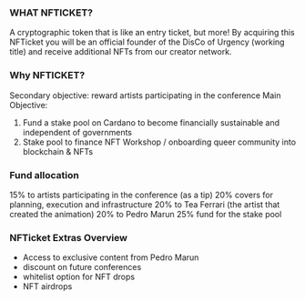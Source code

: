 ### WHAT NFTICKET?
A cryptographic token that is like an entry ticket, but more!
By acquiring this NFTicket you will be an official founder of the DisCo of Urgency (working title) and receive additional NFTs from our creator network.

### Why NFTICKET?
Secondary objective: reward artists participating in the conference
Main Objective:
1) Fund a stake pool on Cardano to become financially sustainable and independent of governments
2) Stake pool to finance NFT Workshop / onboarding queer community into blockchain & NFTs

### Fund allocation
15% to artists participating in the conference (as a tip)
20% covers for planning, execution and infrastructure
20% to Tea Ferrari (the artist that created the animation)
20% to Pedro Marun
25% fund for the stake pool

### NFTicket Extras Overview
- Access to exclusive content from Pedro Marun
- discount on future conferences
- whitelist option for NFT drops
- NFT airdrops
